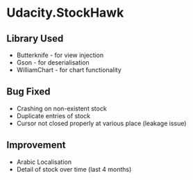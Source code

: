 # Udacity.StockHawk

## Library Used
* Butterknife - for view injection
* Gson - for deserialisation
* WilliamChart - for chart functionality

## Bug Fixed
* Crashing on non-existent stock
* Duplicate entries of stock
* Cursor not closed properly at various place (leakage issue)

## Improvement
* Arabic Localisation
* Detail of stock over time (last 4 months)
